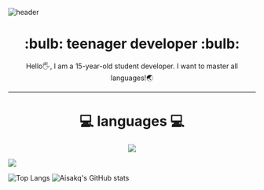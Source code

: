 ![header](https://capsule-render.vercel.app/api?type=waving&color=auto&height=300&section=header&text=Welcome%20!&fontSize=100)

<div align="center">
  <h1>:bulb:  teenager developer  :bulb:</h1>
  
  
  Hello🖐️, I am a 15-year-old student developer.
  I want to master all languages!🌏
  
</div>

---

<div align="center">
  
  <h1> 💻 languages 💻 </h1>
  
  <img src="https://img.shields.io/badge/Kotlin-4169E1?style=flat-square&logo=Kotlin&logoColor=7F52FF"/>
  
</div>

<a href="https://discord.gg/x9hwwmGQze" target="_blank"><img src="https://img.shields.io/badge/Discord Server-5865F2?style=flat&logo=Discord&logoColor=white"/></a>

![Top Langs](https://github-readme-stats.vercel.app/api/top-langs/?username=Aisakq&layout=compact)
![Aisakq's GitHub stats](https://github-readme-stats.vercel.app/api?username=Aisakq&theme=default&show_icons=true)

